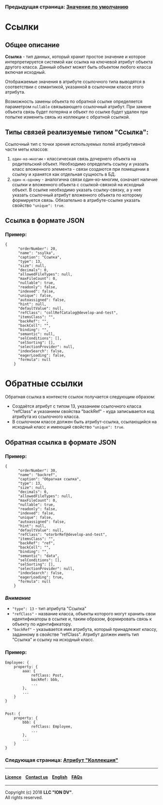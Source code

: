### Предыдущая страница: [Значение по умолчанию](/docs/ru/2_system_description/metadata_structure/meta_class/atr_default_value.md)  
# Ссылки
## Общее описание

**Ссылка** - тип данных, который хранит простое значение и которое интерпретируется системой как ссылка на ключевой атрибут объекта другого класса. Данный объект может быть объектом любого класса включая исходный. 

Отображаемые значения в атрибуте ссылочного типа выводятся в соответствии с семантикой, указанной в ссылочном классе этого атрибута. 

Возможность замены объекта по обратной ссылке определяется параметром `nullable` связывающего ссылочный атрибут. При замене объекта связь будет потеряна и объект по ссылке будет удален при попытке изменить связь из коллекции с обратной ссылкой.



## Типы связей реализуемые типом "Ссылка":

Ссылочный тип с точки зрения используемых полей атрибутивной части меты классов: 
1. `один-ко-многим` - классическая связь дочернего объекта на родительский объект. Необходимо определить ссылку и указать класс вложенного элемента - связи создаются при помещении в ссылку и хранятся как отдельная сущность в БД. 
2. `один-к-одному` - аналогична связи один-ко-многим, означает наличие ссылки и вложенного объекта с ссылкой-связкой на исходный объект. В ссылке необходимо указать ссылку-связку, а у нее указать ссылочный атрибут вложенного объекта по которому формируется связь. Обязательно в атрибуте-ссылке указать свойство `"unique": true`.



## Ссылка в формате JSON 

### Пример:

```
{
      "orderNumber": 20,
      "name": "ssylka",
      "caption": "Ссылка",
      "type": 13,
      "size": null,
      "decimals": 0,
      "allowedFileTypes": null,
      "maxFileCount": 0,
      "nullable": true,
      "readonly": false,
      "indexed": false,
      "unique": false,
      "autoassigned": false,
      "hint": null,
      "defaultValue": null,
      "refClass": "collRefCatalog@develop-and-test",
      "itemsClass": "",
      "backRef": "",
      "backColl": "",
      "binding": "",
      "semantic": null,
      "selConditions": [],
      "selSorting": [],
      "selectionProvider": null,
      "indexSearch": false,
      "eagerLoading": false,
      "formula": null
    }
```  


# Обратные ссылки 

Обратная ссылка в контексте ссылок получается следующим образом:
- Создаётся атрибут с типом 13, указанием ссылочного класса “refClass” и указанием свойства "backRef" - куда записывается код атрибута из ссылочного класса. 
- В ссылочном классе должен быть атрибут-ссылка, ссылающийся на исходный класс и имеющий свойство `"unique": true`.

## Обратная ссылка в формате JSON

### Пример:

```
{
      "orderNumber": 30,
      "name": "backref",
      "caption": "Обратная ссылка",
      "type": 13,
      "size": null,
      "decimals": 0,
      "allowedFileTypes": null,
      "maxFileCount": 0,
      "nullable": true,
      "readonly": false,
      "indexed": false,
      "unique": false,
      "autoassigned": false,
      "hint": null,
      "defaultValue": null,
      "refClass": "otorbrRef@develop-and-test",
      "itemsClass": "",
      "backRef": "ref",
      "backColl": "",
      "binding": "",
      "semantic": "data",
      "selConditions": [],
      "selSorting": [],
      "selectionProvider": null,
      "indexSearch": false,
      "eagerLoading": true,
      "formula": null
    }
```  

### *Внимание* 
- `"type": 13` - тип атрибута "Ссылка"
- `"refClass"` - название класса, объекты которого могут хранить свои идентификаторы в ссылке и, таким образом, формировать связь к объекту по идентификатору.
- `"backRef"` - указывается имя атрибута, который принадлежит классу, заданному в свойстве "refClass". Атрибут должен иметь тип "Ссылка" и ссылку на исходный класс.

### Пример:
```
Employee: {
    property: {
        aaa: {
            refClass: Post,
            backRef: bbb,
            ...
        },
        ...
    }
}
    
        
Post: {
    property: {
        bbb: {
            refClass: Employee,
            ...
        },    
        ...
    }
}
```


### Следующая страница: [Атрибут "Коллекция"](/docs/ru/2_system_description/metadata_structure/meta_class/atr_itemclass_backcoll.md)
--------------------------------------------------------------------------  


 #### [Licence](/LICENCE.md) &ensp;  [Contact us](https://iondv.com) &ensp;  [English](/docs/en/2_system_description/metadata_structure/meta_class/atr_ref_backref.md)   &ensp; [FAQs](/faqs.md)          



--------------------------------------------------------------------------  

Copyright (c) 2018 **LLC "ION DV"**.   
All rights reserved. 